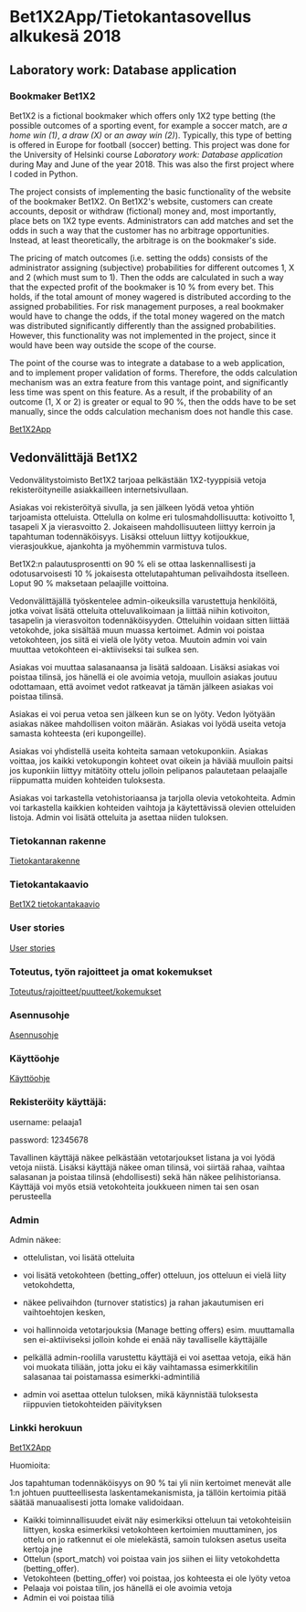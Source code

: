 # Bet1X2App/Tietokantasovellus alkukesä 2018

## Laboratory work: Database application

### Bookmaker Bet1X2

Bet1X2 is a fictional bookmaker which offers only 1X2 type betting (the possible outcomes of a sporting event, for example a soccer match, are *a home win (1)*, *a draw (X)* or *an away win (2)*). Typically, this type of betting is offered in Europe for football (soccer) betting. This project was done for the University of Helsinki course *Laboratory work: Database application* during May and June of the year 2018. This was also the first project where I coded in Python.

The project consists of implementing the basic functionality of the website of the bookmaker Bet1X2. On Bet1X2's website, customers can create accounts, deposit or withdraw (fictional) money and, most importantly, place bets on 1X2 type events. Administrators can add matches and set the odds in such a way that the customer has no arbitrage opportunities. Instead, at least theoretically, the arbitrage is on the bookmaker's side.

The pricing of match outcomes (i.e. setting the odds) consists of the administrator assigning (subjective) probabilities for different outcomes 1, X and 2 (which must sum to 1). Then the odds are calculated in such a way that the expected profit of the bookmaker is 10 % from every bet. This holds, if the total amount of money wagered is distributed according to the assigned probabilities. For risk management purposes, a real bookmaker would have to change the odds, if the total money wagered on the match was distributed significantly differently than the assigned probabilities. However, this functionality was not implemented in the project, since it would have been way outside the scope of the course.

The point of the course was to integrate a database to a web application, and to implement proper validation of forms. Therefore, the odds calculation mechanism was an extra feature from this vantage point, and significantly less time was spent on this feature. As a result, if the probability of an outcome (1, X or 2) is greater or equal to 90 %, then the odds have to be set manually, since the odds calculation mechanism does not handle this case.

[Bet1X2App](https://bet1x2-app.herokuapp.com/)

## Vedonvälittäjä Bet1X2

Vedonvälitystoimisto Bet1X2 tarjoaa pelkästään 1X2-tyyppisiä vetoja rekisteröityneille asiakkailleen internetsivullaan.

Asiakas voi rekisteröityä sivulla, ja sen jälkeen lyödä vetoa yhtiön tarjoamista otteluista. Ottelulla on kolme eri tulosmahdollisuutta: kotivoitto 1, tasapeli X ja vierasvoitto 2. Jokaiseen mahdollisuuteen liittyy kerroin ja tapahtuman todennäköisyys. Lisäksi otteluun liittyy kotijoukkue, vierasjoukkue, ajankohta ja myöhemmin varmistuva tulos. 

Bet1X2:n palautusprosentti on 90 % eli se ottaa laskennallisesti ja odotusarvoisesti 10 % jokaisesta ottelutapahtuman pelivaihdosta itselleen. Loput 90 % maksetaan pelaajille voittoina.

Vedonvälittäjällä työskentelee admin-oikeuksilla varustettuja henkilöitä, jotka voivat lisätä otteluita otteluvalikoimaan ja liittää niihin kotivoiton, tasapelin ja vierasvoiton todennäköisyyden. Otteluihin voidaan sitten liittää vetokohde, joka sisältää muun muassa kertoimet. Admin voi poistaa vetokohteen, jos siitä ei vielä ole lyöty vetoa. Muutoin admin voi vain muuttaa vetokohteen ei-aktiiviseksi tai sulkea sen.

Asiakas voi muuttaa salasanaansa ja lisätä saldoaan. Lisäksi asiakas voi poistaa tilinsä, jos hänellä ei ole avoimia vetoja, muulloin asiakas joutuu odottamaan, että avoimet vedot ratkeavat ja tämän jälkeen asiakas voi poistaa tilinsä. 

Asiakas ei voi perua vetoa sen jälkeen kun se on lyöty. Vedon lyötyään asiakas näkee mahdollisen voiton määrän. Asiakas voi lyödä useita vetoja samasta kohteesta (eri kupongeille).

Asiakas voi yhdistellä useita kohteita samaan vetokuponkiin. Asiakas voittaa, jos kaikki vetokupongin kohteet ovat oikein ja häviää muulloin paitsi jos kuponkiin liittyy mitätöity ottelu jolloin pelipanos palautetaan pelaajalle riippumatta muiden kohteiden tuloksesta.

Asiakas voi tarkastella vetohistoriaansa ja tarjolla olevia vetokohteita. Admin voi tarkastella kaikkien kohteiden vaihtoja ja käytettävissä olevien otteluiden listoja. Admin voi lisätä otteluita ja asettaa niiden tuloksen.

### Tietokannan rakenne

[Tietokantarakenne](https://github.com/Jsos17/Vedonlyonti1X2/blob/master/documentation/tietokanta.md)

### Tietokantakaavio

[Bet1X2 tietokantakaavio](https://github.com/Jsos17/Vedonlyonti1X2/blob/master/documentation/Bet1X2_tietokantakaavio.jpg)

### User stories

[User stories](https://github.com/Jsos17/Vedonlyonti1X2/blob/master/documentation/user_stories.md)

### Toteutus, työn rajoitteet ja omat kokemukset

[Toteutus/rajoitteet/puutteet/kokemukset](https://github.com/Jsos17/Vedonlyonti1X2/blob/master/documentation/rajoitteet_kokemukset.md)

### Asennusohje

[Asennusohje](https://github.com/Jsos17/Vedonlyonti1X2/blob/master/documentation/asennusohje.md)

### Käyttöohje

[Käyttöohje](https://github.com/Jsos17/Vedonlyonti1X2/blob/master/documentation/kaytto-ohje.md)

### Rekisteröity käyttäjä:

username: pelaaja1

password: 12345678

Tavallinen käyttäjä näkee pelkästään vetotarjoukset listana ja  voi lyödä vetoja niistä. Lisäksi käyttäjä näkee oman tilinsä, voi siirtää rahaa, vaihtaa salasanan ja poistaa tilinsä (ehdollisesti) sekä hän näkee pelihistoriansa. Käyttäjä voi myös etsiä vetokohteita joukkueen nimen tai sen osan perusteella

### Admin

Admin näkee: 
* ottelulistan, voi lisätä otteluita 

* voi lisätä vetokohteen (betting_offer) otteluun, jos otteluun ei vielä liity vetokohdetta, 

* näkee pelivaihdon (turnover statistics) ja rahan jakautumisen eri vaihtoehtojen kesken, 

* voi hallinnoida vetotarjouksia (Manage betting offers) esim. muuttamalla sen ei-aktiiviseksi jolloin kohde ei enää näy tavalliselle käyttäjälle 

* pelkällä admin-roolilla varustettu käyttäjä ei voi asettaa vetoja, eikä hän voi muokata tiliään, jotta joku ei käy vaihtamassa esimerkkitilin salasanaa tai poistamassa esimerkki-admintiliä

* admin voi asettaa ottelun tuloksen, mikä käynnistää tuloksesta riippuvien tietokohteiden päivityksen

### Linkki herokuun

[Bet1X2App](https://bet1x2-app.herokuapp.com/)

Huomioita:

Jos tapahtuman todennäköisyys on 90 % tai yli niin kertoimet menevät alle 1:n johtuen puutteellisesta laskentamekanismista, ja tällöin kertoimia pitää säätää manuaalisesti jotta lomake validoidaan. 

* Kaikki toiminnallisuudet eivät näy esimerkiksi otteluun tai vetokohteisiin liittyen, koska esimerkiksi vetokohteen kertoimien muuttaminen, jos ottelu on jo ratkennut ei ole mielekästä, samoin tuloksen asetus useita kertoja jne
* Ottelun (sport_match) voi poistaa vain jos siihen ei liity vetokohdetta (betting_offer).
* Vetokohteen (betting_offer) voi poistaa, jos kohteesta ei ole lyöty vetoa
* Pelaaja voi poistaa tilin, jos hänellä ei ole avoimia vetoja
* Admin ei voi poistaa tiliä

